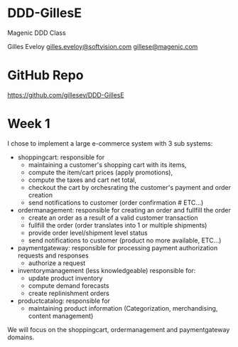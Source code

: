 # DDD-GillesE
Magenic DDD Class

Gilles Eveloy
gilles.eveloy@softvision.com
gillese@magenic.com

# GitHub Repo
https://github.com/gillesev/DDD-GillesE

# Week 1
I chose to implement a large e-commerce system with 3 sub systems:
- shoppingcart: responsible for 
    - maintaining a customer's shopping cart with its items, 
    - compute the item/cart prices (apply promotions),
    - compute the taxes and cart net total,
    - checkout the cart by orchesrating the customer's payment and order creation
    - send notifications to customer (order confirmation # ETC...)
- ordermanagement: responsible for creating an order and fullfill the order
    - create an order as a result of a valid customer transaction
    - fullfill the order (order translates into 1 or multiple shipments)
    - provide order level/shipment level status
    - send notifications to customer (product no more available, ETC...)
- paymentgateway: responsible for processing payment authorization requests and responses
    - authorize a request
- inventorymanagement (less knowledgeable) responsible for:
    - update product inventory
    - compute demand forecasts
    - create replinishment orders
- productcatalog: responsible for
    - maintaining product information (Categorization, merchandising, content management)

We will focus on the shoppingcart, ordermanagement and paymentgateway domains.


